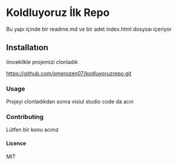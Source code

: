 # Koldluyoruz İlk Repo
Bu yapı içinde bir readme.md ve bir adet index.html dosysaı içeriyor

## Installatıon
öncekilkle projemizi clonladık

https://github.com/omerozen07/kodluyoruzrepo.git


### Usage

Projeyi clonladıkdan sonra visiul studio code da acın

### Contributing
Lütfen bir konu acınız

#### Licence
MIT


